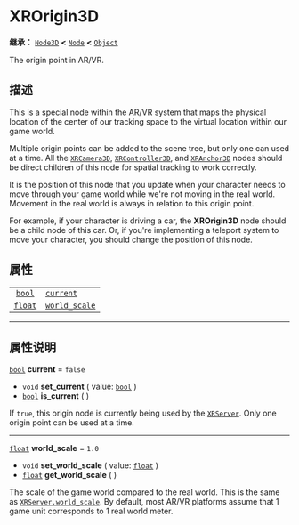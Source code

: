 <!-- ⚠ 请勿编辑本文件 ⚠ -->
<!-- 本文档使用脚本从 WeDot 引擎源码仓库生成。 -->
<!-- 生成脚本：https://github.com/WeDot-Engine/WeDot/tree/4.3/doc/tools/make_md.py； -->
<!-- 原文件：https://github.com/WeDot-Engine/WeDot/tree/4.3/doc/classes/XROrigin3D.xml。 -->

<div id="_class_xrorigin3d"></div>

# XROrigin3D

**继承：** [`Node3D`](class_node3d.md) **<** [`Node`](class_node.md) **<** [`Object`](class_object.md)

The origin point in AR/VR.

## 描述

This is a special node within the AR/VR system that maps the physical location of the center of our tracking space to the virtual location within our game world.

Multiple origin points can be added to the scene tree, but only one can used at a time. All the [`XRCamera3D`](class_xrcamera3d.md), [`XRController3D`](class_xrcontroller3d.md), and [`XRAnchor3D`](class_xranchor3d.md) nodes should be direct children of this node for spatial tracking to work correctly.

It is the position of this node that you update when your character needs to move through your game world while we're not moving in the real world. Movement in the real world is always in relation to this origin point.

For example, if your character is driving a car, the **XROrigin3D** node should be a child node of this car. Or, if you're implementing a teleport system to move your character, you should change the position of this node.

## 属性

|||
|:-:|:--|
| [`bool`](class_bool.md)   | [`current`](class_xrorigin3d.md#class_xrorigin3d_property_current)         | ``false`` |
| [`float`](class_float.md) | [`world_scale`](class_xrorigin3d.md#class_xrorigin3d_property_world_scale) | ``1.0``   |

<!-- rst-class:: classref-section-separator -->

---

## 属性说明

<div id="_class_xrorigin3d_property_current"></div>

[`bool`](class_bool.md) **current** = ``false`` <div id="class_xrorigin3d_property_current"></div>

- `void` **set_current** ( value: [`bool`](class_bool.md) )
- [`bool`](class_bool.md) **is_current** ( )

If `true`, this origin node is currently being used by the [`XRServer`](class_xrserver.md). Only one origin point can be used at a time.

<!-- rst-class:: classref-item-separator -->

---

<div id="_class_xrorigin3d_property_world_scale"></div>

[`float`](class_float.md) **world_scale** = ``1.0`` <div id="class_xrorigin3d_property_world_scale"></div>

- `void` **set_world_scale** ( value: [`float`](class_float.md) )
- [`float`](class_float.md) **get_world_scale** ( )

The scale of the game world compared to the real world. This is the same as [`XRServer.world_scale`](class_xrserver.md#class_xrserver_property_world_scale). By default, most AR/VR platforms assume that 1 game unit corresponds to 1 real world meter.

[^virtual]: 本方法通常需要用户覆盖才能生效。
[^const]: 本方法无副作用，不会修改该实例的任何成员变量。
[^vararg]: 本方法除了能接受在此处描述的参数外，还能够继续接受任意数量的参数。
[^constructor]: 本方法用于构造某个类型。
[^static]: 调用本方法无需实例，可直接使用类名进行调用。
[^operator]: 本方法描述的是使用本类型作为左操作数的有效运算符。
[^bitfield]: 这个值是由下列位标志构成位掩码的整数。
[^void]: 无返回值。
